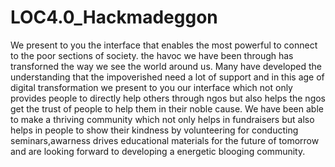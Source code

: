 # LOC4.0_Hackmadeggon
We present to you the interface that enables the most powerful to connect to the poor sections of society.
the havoc we have been through has transforned the way we see the world around us.
Many have developed the understanding that the impoverished need a lot of support and in this age of digital transformation we present to you our interface which not only provides people to directly help others through ngos but also helps the ngos get the trust of people to help them in their noble cause. We have been able to make a thriving community which not only helps in fundraisers but also helps in people to show their kindness by volunteering for conducting seminars,awarness drives educational materials for the future of tomorrow and are looking forward to developing a energetic blooging community.
